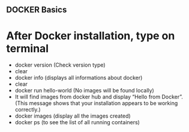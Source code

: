## DOCKER Basics

# After Docker installation, type on terminal

- docker version (Check version type)
- clear
- docker info (displays all informations about docker)
- clear
- docker run hello-world (No images will be found locally)
- It will find images from docker hub and display “Hello from Docker”. (This message shows that your installation appears to be working correctly.)
- docker images (display all the images created)
- docker ps (to see the list of all running containers)
